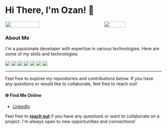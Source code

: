 # Hi There, I'm Ozan!  👋

<div style="display: flex; justify-content: space-between;">
  <img  width="47%" src="https://github-readme-stats.vercel.app/api?username=Ozan-sert&show_icons=true&theme=radical" />
  
  <img align="right"  width="37%" src="https://github-readme-stats.vercel.app/api/top-langs/?username=Ozan-sert&layout=compact" />
</div>

### About Me

I'm a passionate developer with expertise in various technologies. Here are some of my skills and technologies:

<div>
  <img src="https://img.shields.io/badge/go-%2300ADD8.svg?style=for-the-badge&logo=go&logoColor=white" />
  <img src="https://img.shields.io/badge/javascript-%23323330.svg?style=for-the-badge&logo=javascript&logoColor=%23F7DF1E" />
  <img src="https://img.shields.io/badge/java-%23ED8B00.svg?style=for-the-badge&logo=openjdk&logoColor=white" />
  <img src="https://img.shields.io/badge/typescript-%23007ACC.svg?style=for-the-badge&logo=typescript&logoColor=white" />
  <img src="https://img.shields.io/badge/node.js-6DA55F?style=for-the-badge&logo=node.js&logoColor=white" />
  <img src="https://img.shields.io/badge/react-%2320232a.svg?style=for-the-badge&logo=react&logoColor=%2361DAFB" />
  <img src="https://img.shields.io/badge/redux-%23593d88.svg?style=for-the-badge&logo=redux&logoColor=white" />
</div>

---

Feel free to explore my repositories and contributions below. If you have any questions or would like to collaborate, feel free to reach out!

#### 🌐 Find Me Online

- [LinkedIn](https://www.linkedin.com/in/yourprofile)

Feel free to [**reach out**](mailto:your-email@example.com) if you have any questions or want to collaborate on a project. I'm always open to new opportunities and connections!
